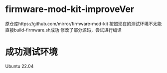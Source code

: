# firmware-mod-kit-improveVer
原仓库https://github.com/mirror/firmware-mod-kit
按照现在的测试环境不太能直接build-firmware.sh成功
修改了部分源码，尝试进行编译
# 成功测试环境
Ubuntu 22.04
